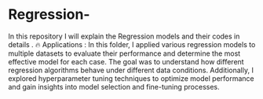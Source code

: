 # Regression-
In this repository I will explain the Regression models and their codes in details .
🔥 Applications :
In this folder, I applied various regression models to multiple datasets to evaluate their performance and determine the most effective model for each case. The goal was to understand how different regression algorithms behave under different data conditions. Additionally, I explored hyperparameter tuning techniques to optimize model performance and gain insights into model selection and fine-tuning processes.
